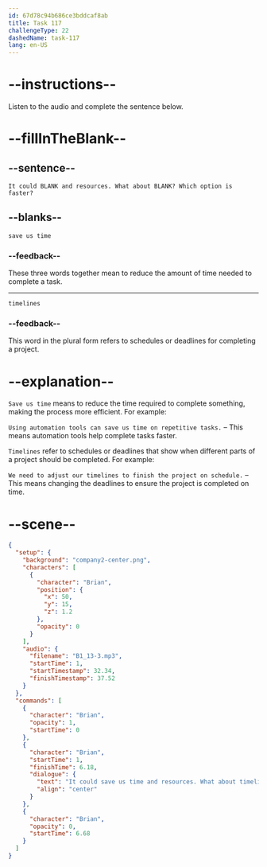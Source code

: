```yaml
---
id: 67d78c94b686ce3bddcaf8ab
title: Task 117
challengeType: 22
dashedName: task-117
lang: en-US
---
```


<!-- (Audio) Brian: It could save us time and resources. What about timelines? Which option is faster? -->

# --instructions--

Listen to the audio and complete the sentence below.

# --fillInTheBlank--

## --sentence--

`It could BLANK and resources. What about BLANK? Which option is faster?`

## --blanks--

`save us time`

### --feedback--

These three words together mean to reduce the amount of time needed to complete a task.  

---

`timelines`

### --feedback--

This word in the plural form refers to schedules or deadlines for completing a project.  

# --explanation--

`Save us time` means to reduce the time required to complete something, making the process more efficient. For example:

`Using automation tools can save us time on repetitive tasks.` – This means automation tools help complete tasks faster.  

`Timelines` refer to schedules or deadlines that show when different parts of a project should be completed. For example:

`We need to adjust our timelines to finish the project on schedule.` – This means changing the deadlines to ensure the project is completed on time.

# --scene--

```json
{
  "setup": {
    "background": "company2-center.png",
    "characters": [
      {
        "character": "Brian",
        "position": {
          "x": 50,
          "y": 15,
          "z": 1.2
        },
        "opacity": 0
      }
    ],
    "audio": {
      "filename": "B1_13-3.mp3",
      "startTime": 1,
      "startTimestamp": 32.34,
      "finishTimestamp": 37.52
    }
  },
  "commands": [
    {
      "character": "Brian",
      "opacity": 1,
      "startTime": 0
    },
    {
      "character": "Brian",
      "startTime": 1,
      "finishTime": 6.18,
      "dialogue": {
        "text": "It could save us time and resources. What about timelines? Which option is faster?",
        "align": "center"
      }
    },
    {
      "character": "Brian",
      "opacity": 0,
      "startTime": 6.68
    }
  ]
}
```
